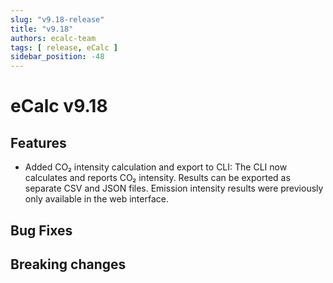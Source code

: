 ```yaml
---
slug: "v9.18-release"
title: "v9.18"
authors: ecalc-team
tags: [ release, eCalc ]
sidebar_position: -48
---
```


# eCalc v9.18

## Features

- Added CO₂ intensity calculation and export to CLI:
  The CLI now calculates and reports CO₂ intensity. Results can be exported as separate CSV and JSON files. Emission
  intensity results were previously only available in the web interface.

## Bug Fixes

## Breaking changes